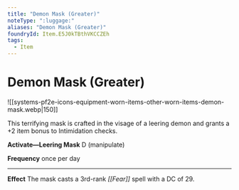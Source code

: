```yaml
---
title: "Demon Mask (Greater)"
noteType: ":luggage:"
aliases: "Demon Mask (Greater)"
foundryId: Item.E5J0kTBthVKCCZEh
tags:
  - Item
---
```


# Demon Mask (Greater)
![[systems-pf2e-icons-equipment-worn-items-other-worn-items-demon-mask.webp|150]]

This terrifying mask is crafted in the visage of a leering demon and grants a +2 item bonus to Intimidation checks.

**Activate—Leering Mask** D (manipulate)

**Frequency** once per day

* * *

**Effect** The mask casts a 3rd-rank _[[Fear]]_ spell with a DC of 29.
